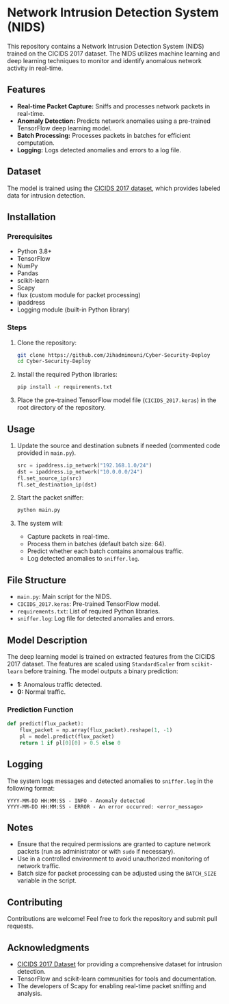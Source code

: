 # Network Intrusion Detection System (NIDS)

This repository contains a Network Intrusion Detection System (NIDS) trained on the CICIDS 2017 dataset. The NIDS utilizes machine learning and deep learning techniques to monitor and identify anomalous network activity in real-time.

## Features
- **Real-time Packet Capture:** Sniffs and processes network packets in real-time.
- **Anomaly Detection:** Predicts network anomalies using a pre-trained TensorFlow deep learning model.
- **Batch Processing:** Processes packets in batches for efficient computation.
- **Logging:** Logs detected anomalies and errors to a log file.

## Dataset
The model is trained using the [CICIDS 2017 dataset](https://www.unb.ca/cic/datasets/ids-2017.html), which provides labeled data for intrusion detection.

## Installation
### Prerequisites
- Python 3.8+
- TensorFlow
- NumPy
- Pandas
- scikit-learn
- Scapy
- flux (custom module for packet processing)
- ipaddress
- Logging module (built-in Python library)

### Steps
1. Clone the repository:
   ```bash
   git clone https://github.com/Jihadmimouni/Cyber-Security-Deploy
   cd Cyber-Security-Deploy
   ```

2. Install the required Python libraries:
   ```bash
   pip install -r requirements.txt
   ```

3. Place the pre-trained TensorFlow model file (`CICIDS_2017.keras`) in the root directory of the repository.

## Usage
1. Update the source and destination subnets if needed (commented code provided in `main.py`).
   ```python
   src = ipaddress.ip_network("192.168.1.0/24")
   dst = ipaddress.ip_network("10.0.0.0/24")
   fl.set_source_ip(src)
   fl.set_destination_ip(dst)
   ```

2. Start the packet sniffer:
   ```bash
   python main.py
   ```

3. The system will:
   - Capture packets in real-time.
   - Process them in batches (default batch size: 64).
   - Predict whether each batch contains anomalous traffic.
   - Log detected anomalies to `sniffer.log`.

## File Structure
- `main.py`: Main script for the NIDS.
- `CICIDS_2017.keras`: Pre-trained TensorFlow model.
- `requirements.txt`: List of required Python libraries.
- `sniffer.log`: Log file for detected anomalies and errors.

## Model Description
The deep learning model is trained on extracted features from the CICIDS 2017 dataset. The features are scaled using `StandardScaler` from `scikit-learn` before training. The model outputs a binary prediction:
- **1:** Anomalous traffic detected.
- **0:** Normal traffic.

### Prediction Function
```python
def predict(flux_packet):
    flux_packet = np.array(flux_packet).reshape(1, -1)
    pl = model.predict(flux_packet)
    return 1 if pl[0][0] > 0.5 else 0
```

## Logging
The system logs messages and detected anomalies to `sniffer.log` in the following format:
```plaintext
YYYY-MM-DD HH:MM:SS - INFO - Anomaly detected
YYYY-MM-DD HH:MM:SS - ERROR - An error occurred: <error_message>
```

## Notes
- Ensure that the required permissions are granted to capture network packets (run as administrator or with `sudo` if necessary).
- Use in a controlled environment to avoid unauthorized monitoring of network traffic.
- Batch size for packet processing can be adjusted using the `BATCH_SIZE` variable in the script.

## Contributing
Contributions are welcome! Feel free to fork the repository and submit pull requests.

## Acknowledgments
- [CICIDS 2017 Dataset](https://www.unb.ca/cic/datasets/ids-2017.html) for providing a comprehensive dataset for intrusion detection.
- TensorFlow and scikit-learn communities for tools and documentation.
- The developers of Scapy for enabling real-time packet sniffing and analysis.


